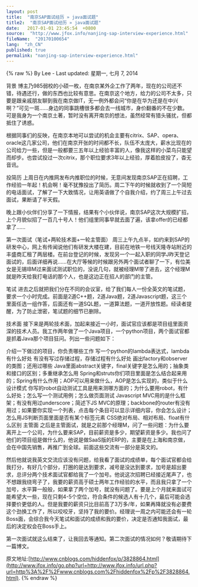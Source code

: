 ```yaml
---
layout: post
title:  "南京SAP面试经历 » java面试题"
title2:  "南京SAP面试经历 » java面试题"
date:   2017-01-01 23:45:54  +0800
source:  "http://www.jfox.info/nanjing-sap-interview-experience.html"
fileName:  "20170100654"
lang:  "zh_CN"
published: true
permalink: "nanjing-sap-interview-experience.html"
---
```

{% raw %}
By Lee - Last updated: 星期一, 七月 7, 2014

背景
博主乃985弱校的小硕一枚，在南京某外企工作了两年，现在的公司还不错，待遇还行，做的东西也比较有意思。在南京这个地方，给力的公司不太多，只要是跟亲戚朋友聊到我在南京做IT，无一例外都会问“你是在华为还是在中兴啊？”可见一斑……身边的同事跳槽很多都会去一线城市，身价翻番的不在少数。可是我身为一个南京土著，暂时没有离开南京的想法，虽然经常有猎头骚扰，但都抵住了诱惑。

根据同事们的反映，在南京本地可以尝试的机会主要有citrix、SAP、opera、oracle这几家公司，他们在南京开张的时间都不长，队伍不太庞大，薪水比现在的公司给力一些，但是一般都要三五年以上经验丰富的人，像我这样的小菜鸟只能望而却步。也尝试投过一次citrix，那个职位要求3年以上经验，厚着脸皮投了，杳无音讯。

投简历
上周日在内推网发布内推职位的时候，无意间发现南京SAP正在招聘，工作经验一年起！机会啊！毫不犹豫投出了简历。周二下午的时候就收到了一个简短的电话面试，了解了一下大致情况，让用英语做了个自我介绍，约了周三上午过去面试，果断请了半天假。

晚上跟小伙伴们分享了一下情报，结果有个小伙伴说，南京SAP这次大规模扩招，上个月貌似招了一百几十号人！他们组里同事早就去面了遍，该拿offer的已经都拿了……

第一次面试（笔试+两轮技术面+一轮主管面）
周三上午九点半，如约来到SAP的研发中心，网上有传闻说他们有研发大楼在建，目前在地铁一号线天隆寺站附近的丰盛商汇租了两层楼。在前台登记的时候，发现另一个一起入职的同学J昨天登记面试的，后面详细再说……在大厅等候的时候跟另外两个面试者聊了一下，有位美女是无锡IBM过来面试测试职位的，没说几句，就被经理M带了进去，这个经理M就是昨天给我打电话的那个人，也是这边正在招人的部门的主管。

笔试
进去之后就把我们分在不同的会议室，给了我们每人一份全英文的笔试题，要求一个小时完成。前面是2道C++题，2道Java题，2道Javascript题，这三个里面任选一组作答，后面还有一道SQL题，一道算法题，一道开放性题。经读者提醒，为了防止泄密，笔试题的细节已删除。

技术面
接下来是两轮技术面，加起来接近一小时，面试官应该都是项目组里面资深的技术人员。我工作两年做了一个Java项目，一个python项目，两个面试官都是抓着Java那个项目狂问。列出一些问题如下：

介绍一下做过的项目，你负责哪些工作
写一个python的lambda表达式，lambda有什么好处
有没有写过存储过程，存储过程有什么好处
画出factory和observer的类图；还用过哪些
Java里面abstract关键字，final关键字是怎么用的；抽象类和接口的区别；多重继承怎么用
Spring和struts你们项目里面是怎么结合起来用的；Spring有什么作用；AOP可以用来做什么，AOP是怎么实现的，类似于什么设计模式
你写的robot自动测试工具是用来测哪方面的；为什么要用robot，有什么好处；怎么写一个测试用例；怎么做页面测试
Javascript MVC用的是什么框架；有没有用过underscore；简述下JS MVC的原理；backbone的router有没有用过；如果要你实现一个列表，点击每个条目可以显示详细内容，你会怎么设计；怎么用JS判断页面里面是否有某个标签元素
CSS绝对布局、相对布局、float有什么区别
主管面
之后是主管面试，就是之前那个经理M，问了一些问题：为什么要离开上一个公司，为什么要来SAP，目前薪资是多少，期望薪资是多少。我也问了他们的项目组是做什么的，他说是做SaaS版的ERP的，主要是在上海和南京做，会在中国先销售，再推广到全球。前面这些交流有一部分是英文的。

然后他就说我英文交流应该没有问题，给我看了面试的成绩单，每个面试官都会给我打分，有好几个部分，打圈的是达到要求，减号是没达到要求，加号是超出要求，总评分两个技术面试官都给我了一个加号。他说这次招聘已经接近尾声了，也不想跟我绕弯子了，我要的薪资高于硕士两年工作经验的水平，而且我只拿了一个加号，水平算一般般，如果拿了两个加号，就没有问题了。要是上个月就来面试可能希望大一些，现在只剩4-5个空位，符合条件的候选人有十几个，最后可能会选择要价更低的人。但是我要的薪资只比目前高了3万多/年，如果再降就没有必要费这个劲换工作了，所以咬咬牙，坚持了我的要价。经理说一周之内可能还会有一轮Boss面，会综合我今天笔试和面试的成绩和我的要价，决定是否通知我面试，最后的决定权会在Boss手上。

第一次面试就这么结束了，让我回去等通知。第二次面试的情况如何？敬请期待下一篇博文。

原文地址:[http://www.cnblogs.com/hiddenfox/p/3828864.html](http://www.jfox.info/go.php?url=http://www.jfox.info/url.php?url=http%3A%2F%2Fwww.cnblogs.com%2Fhiddenfox%2Fp%2F3828864.html).
{% endraw %}